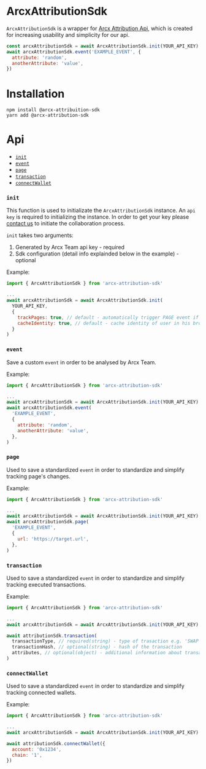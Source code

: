 # ArcxAttributionSdk

`ArcxAttributionSdk` is a wrapper for [Arcx Attribution Api](https://docs.arcx.money/#tag--analytics), which is created for increasing usability and simplicity for our api.

```js
const arcxAttributionSdk = await ArcxAttributionSdk.init(YOUR_API_KEY)
await arcxAttributionSdk.event('EXAMPLE_EVENT', {
  attribute: 'random',
  anotherAttribute: 'value',
})
```

# Installation

```cli
npm install @arcx-attribuition-sdk
yarn add @arcx-attribution-sdk
```

# Api

- [`init`](#init)
- [`event`](#event)
- [`page`](#page)
- [`transaction`](#transaction)
- [`connectWallet`](#connectWallet)

### `init`

This function is used to initializate the `ArcxAttributionSdk` instance. An `api key` is required to initializing the instance. In order to get your key please [contact us](https://discord.gg/hfrbGzPyK8) to initiate the collaboration process.

`init` takes two arguments:

1. Generated by Arcx Team api key - required
2. Sdk configuration (detail info explainded below in the example) - optional

Example:

```javascript
import { ArcxAttributionSdk } from 'arcx-attribution-sdk'

...
await arcxAttributionSdk = await ArcxAttributionSdk.init(
  YOUR_API_KEY,
  {
    trackPages: true, // default - automatically trigger PAGE event if url changed after click
    cacheIdentity: true, // default - cache identity of user in his browser's local storage
  }
)
```

### `event`

Save a custom `event` in order to be analysed by Arcx Team.

Example:

```javascript
import { ArcxAttributionSdk } from 'arcx-attribution-sdk'

...
await arcxAttributionSdk = await ArcxAttributionSdk.init(YOUR_API_KEY)
await arcxAttributionSdk.event(
  'EXAMPLE_EVENT',
  {
    attribute: 'random',
    anotherAttribute: 'value',
  },
)
```

### `page`

Used to save a standardized `event` in order to standardize and simplify tracking page's changes.

Example:

```javascript
import { ArcxAttributionSdk } from 'arcx-attribution-sdk'

...
await arcxAttributionSdk = await ArcxAttributionSdk.init(YOUR_API_KEY)
await arcxAttributionSdk.page(
  'EXAMPLE_EVENT',
  {
    url: 'https://target.url',
  },
)
```

### `transaction`

Used to save a standardized `event` in order to standardize and simplify tracking  executed transactions.

Example:

```javascript
import { ArcxAttributionSdk } from 'arcx-attribution-sdk'

...
await arcxAttributionSdk = await ArcxAttributionSdk.init(YOUR_API_KEY)

await attributionSdk.transaction(
  transactionType, // required(string) - type of trasaction e.g. 'SWAP', 'STAKE'...
  transactionHash, // optional(string) - hash of the transaction
  attributes, // optional(object) - additional information about transaction
)
```

### `connectWallet`

Used to save a standardized `event` in order to standardize and simplify tracking connected wallets.

Example:

```javascript
import { ArcxAttributionSdk } from 'arcx-attribution-sdk'

...
await arcxAttributionSdk = await ArcxAttributionSdk.init(YOUR_API_KEY)

await attributionSdk.connectWallet({
  account: '0x1234',
  chain: '1',
})
```
